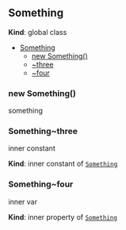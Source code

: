 <a name="Something"></a>
## Something
**Kind**: global class  

* [Something](#Something)
    * [new Something()](#new_Something_new)
    * [~three](#Something..three)
    * [~four](#Something..four)

<a name="new_Something_new"></a>
### new Something()
something

<a name="Something..three"></a>
### Something~three
inner constant

**Kind**: inner constant of <code>[Something](#Something)</code>  
<a name="Something..four"></a>
### Something~four
inner var

**Kind**: inner property of <code>[Something](#Something)</code>  
